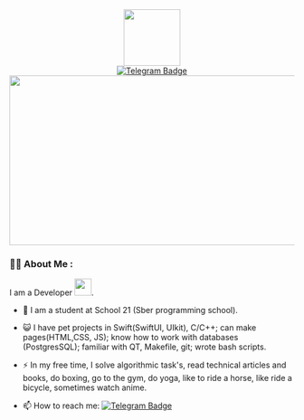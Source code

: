 <div id="header" align="center">
  <img src="https://media.giphy.com/media/2IudUHdI075HL02Pkk/giphy.gif" width="100"/>
</div>

<div id="badges" align = "center">
  <a href="https://t.me/swishkaska">
    <img src="https://img.shields.io/badge/Telegram-blue?style=for-the-badge&logo=telegram&logoColor=white" alt="Telegram Badge"/>
  </a>
</div>

<div align="center">
  <img src="https://media.giphy.com/media/ko7twHhomhk8E/giphy.gif" width="600" height="300"/>
</div>

### :man_technologist: About Me :
I am a Developer <img src="https://media.giphy.com/media/WUlplcMpOCEmTGBtBW/giphy.gif" width="30">.

- :telescope: I am a student at School 21 (Sber programming school).

- :smiley_cat:  I have pet projects in Swift(SwiftUI, UIkit), C/C++;
can make pages(HTML,CSS, JS);
know how to work with databases (PostgresSQL);
familiar with QT, Makefile, git;
wrote bash scripts.

- :zap: In my free time, I solve algorithmic task's, read technical articles and books, do boxing, go to the gym, do yoga, like to ride a horse, like ride a bicycle, sometimes watch anime.


- :mailbox: How to reach me: [![Telegram Badge](https://img.shields.io/badge/-swishkaska-blue?style=flat&logo=Telegram&logoColor=white)](https://t.me/swishkaska)
